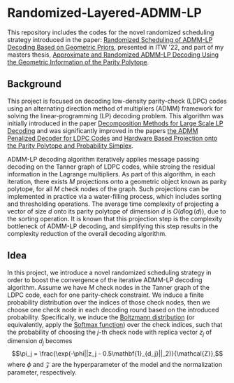 # Randomized-Layered-ADMM-LP
This repository includes the codes for the novel randomized scheduling strategy introduced in the paper:
[Randomized Scheduling of ADMM-LP Decoding Based on Geometric Priors](https://ieeexplore.ieee.org/stamp/stamp.jsp?arnumber=9965857), 
presented in ITW '22, 
and part of my masters thesis,
[Approximate and Randomized ADMM-LP Decoding Using the Geometric Information of the Parity Polytope](https://tspace.library.utoronto.ca/bitstream/1807/125679/1/Asadzadeh_Amirreza_202211_MAS_thesis.pdf).

## Background
This project is focused on decoding low-density parity-check (LDPC) codes using an alternating direction method of multipliers (ADMM) framework
for solving the linear-programming (LP) decoding problem. This algorithm was initially introduced in the paper [Decomposition Methods for Large Scale LP Decoding](https://ieeexplore.ieee.org/abstract/document/6595057) and was significantly improved in the papers
[the ADMM Penalized Decoder for LDPC Codes](https://ieeexplore.ieee.org/abstract/document/7456284) and [Hardware Based Projection onto the Parity Polytope and Probability Simplex](https://ieeexplore.ieee.org/abstract/document/7421292).

ADMM-LP decoding algorithm iteratively applies message passing decoding on the Tanner graph of LDPC codes, while stroing the residual information in the Lagrange multipliers.
As part of this algorithm, in each iteration, there exists $M$ projections onto a geometric object known as parity polytope, for all $M$ check nodes of the graph.
Such projections can be implemented in practice via a water-filling process, which includes sorting and thresholding operations.
The average time complexity of projecting a vector of size $d$ onto its parity polytope of dimension $d$ is $O(d \log(d))$, due to the sorting operation.
It is known that this projection step is the complexity bottleneck of ADMM-LP decoding, and simplifying this step results in the complexity reduction of the overall decoding algorithm.

## Idea
In this project, we introduce a novel randomized scheduling strategy in order to boost the convergence of the iterative ADMM-LP decoding algorithm.
Assume we have $M$ check nodes in the Tanner graph of the LDPC code, each for one parity-check constraint.
We induce a finite probability distribution over the indices of those check nodes, then we choose one check node in each decoding round based on the introduced probability.
Specifically, we induce the [Boltzmann distribution](https://en.wikipedia.org/wiki/Boltzmann_distribution) (or equivalently,
apply the [Softmax function](https://en.wikipedia.org/wiki/Softmax_function)) over the check indices,
such that the probability of choosing the $j$-th check node with replica vector $z_j$ of dimension $d_j$ becomes
$$\pi_j = \frac{\exp(-\phi||z_j - 0.5\mathbf{1}_{d_j}||_2)}{\mathcal{Z}},$$
where $\phi$ and $\mathcal{Z}$ are the hyperparameter of the model and the normalization parameter, respectively.
